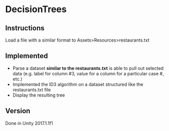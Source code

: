 # DecisionTrees

## Instructions
Load a file with a similar format to Assets>Resources>restaurants.txt

## Implemented
- Parse a dataset **similar to the restaurants.txt** is able to pull out selected data
(e.g. label for column #3, value for a column for a particular case #, etc.)
- Implemented the ID3 algorithm on a dataset structured like the restaurants.txt file
-  Display the resulting tree  

## Version
Done in Unity 2017.1.1f1
